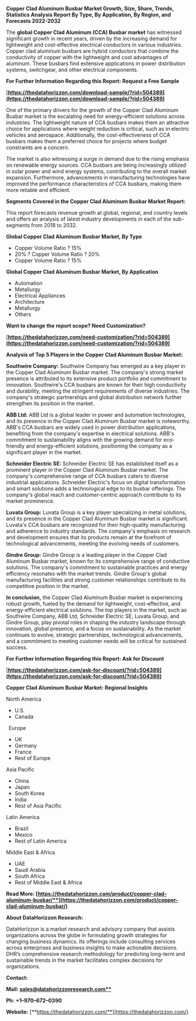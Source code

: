 ﻿**Copper Clad Aluminum Busbar  Market Growth, Size, Share, Trends, Statistics Analysis Report By Type, By Application, By Region, and Forecasts 2022-2032**

The **global Copper Clad Aluminum (CCA) Busbar market** has witnessed significant growth in recent years, driven by the increasing demand for lightweight and cost-effective electrical conductors in various industries. Copper clad aluminum busbars are hybrid conductors that combine the conductivity of copper with the lightweight and cost advantages of aluminum. These busbars find extensive applications in power distribution systems, switchgear, and other electrical components. 

**For Further Information Regarding this Report: Request a Free Sample**	

[**https://thedatahorizzon.com/download-sample/?rid=504389](https://thedatahorizzon.com/download-sample/?rid=504389)** 

One of the primary drivers for the growth of the Copper Clad Aluminum Busbar market is the escalating need for energy-efficient solutions across industries. The lightweight nature of CCA busbars makes them an attractive choice for applications where weight reduction is critical, such as in electric vehicles and aerospace. Additionally, the cost-effectiveness of CCA busbars makes them a preferred choice for projects where budget constraints are a concern.

The market is also witnessing a surge in demand due to the rising emphasis on renewable energy sources. CCA busbars are being increasingly utilized in solar power and wind energy systems, contributing to the overall market expansion. Furthermore, advancements in manufacturing technologies have improved the performance characteristics of CCA busbars, making them more reliable and efficient. 

**Segments Covered in the Copper Clad Aluminum Busbar Market Report:** 

This report forecasts revenue growth at global, regional, and country levels and offers an analysis of latest industry developments in each of the sub-segments from 2018 to 2032.

**Global Copper Clad Aluminum Busbar Market, By Type**

- Copper Volume Ratio ? 15%
- 20% ? Copper Volume Ratio ? 20%
- Copper Volume Ratio ? 15%

**Global Copper Clad Aluminum Busbar Market, By Application**

- Automation
- Metallurgy
- Electrical Appliances
- Architecture
- Metallurgy
- Others

**Want to change the report scope? Need Customization?**

[**https://thedatahorizzon.com/need-customization/?rid=504389](https://thedatahorizzon.com/need-customization/?rid=504389)** 

**Analysis of Top 5 Players in the Copper Clad Aluminum Busbar Market:**

**Southwire Company:** Southwire Company has emerged as a key player in the Copper Clad Aluminum Busbar market. The company's strong market presence is attributed to its extensive product portfolio and commitment to innovation. Southwire's CCA busbars are known for their high conductivity and durability, meeting the stringent requirements of diverse industries. The company's strategic partnerships and global distribution network further strengthen its position in the market.

**ABB Ltd:** ABB Ltd is a global leader in power and automation technologies, and its presence in the Copper Clad Aluminum Busbar market is noteworthy. ABB's CCA busbars are widely used in power distribution applications, benefiting from the company's expertise in electrical solutions. ABB's commitment to sustainability aligns with the growing demand for eco-friendly and energy-efficient solutions, positioning the company as a significant player in the market.

**Schneider Electric SE:** Schneider Electric SE has established itself as a prominent player in the Copper Clad Aluminum Busbar market. The company's comprehensive range of CCA busbars caters to diverse industrial applications. Schneider Electric's focus on digital transformation and smart solutions adds a technological edge to its busbar offerings. The company's global reach and customer-centric approach contribute to its market prominence.

**Luvata Group:** Luvata Group is a key player specializing in metal solutions, and its presence in the Copper Clad Aluminum Busbar market is significant. Luvata's CCA busbars are recognized for their high-quality manufacturing and adherence to industry standards. The company's emphasis on research and development ensures that its products remain at the forefront of technological advancements, meeting the evolving needs of customers.

**Gindre Group:** Gindre Group is a leading player in the Copper Clad Aluminum Busbar market, known for its comprehensive range of conductive solutions. The company's commitment to sustainable practices and energy efficiency resonates with the market trends. Gindre Group's global manufacturing facilities and strong customer relationships contribute to its competitive position in the market.

**In conclusion,** the Copper Clad Aluminum Busbar market is experiencing robust growth, fueled by the demand for lightweight, cost-effective, and energy-efficient electrical solutions. The top players in the market, such as Southwire Company, ABB Ltd, Schneider Electric SE, Luvata Group, and Gindre Group, play pivotal roles in shaping the industry landscape through innovation, global presence, and a focus on sustainability. As the market continues to evolve, strategic partnerships, technological advancements, and a commitment to meeting customer needs will be critical for sustained success.

**For Further Information Regarding this Report: Ask for Discount**	

[**https://thedatahorizzon.com/ask-for-discount/?rid=504389](https://thedatahorizzon.com/ask-for-discount/?rid=504389)** 

**Copper Clad Aluminum Busbar Market: Regional Insights**

North America

- U.S.
- Canada

` `Europe

- UK
- Germany
- France
- Rest of Europe

Asia Pacific

- China
- Japan
- South Korea
- India
- Rest of Asia Pacific

Latin America

- Brazil
- Mexico
- Rest of Latin America

Middle East & Africa

- UAE
- Saudi Arabia
- South Africa
- Rest of Middle East & Africa

**Read More: [https://thedatahorizzon.com/product/copper-clad-aluminum-busbar/**](https://thedatahorizzon.com/product/copper-clad-aluminum-busbar/)** 

**About DataHorizzon Research:**

DataHorizzon is a market research and advisory company that assists organizations across the globe in formulating growth strategies for changing business dynamics. Its offerings include consulting services across enterprises and business insights to make actionable decisions. DHR’s comprehensive research methodology for predicting long-term and sustainable trends in the market facilitates complex decisions for organizations.

**Contact:**

**Mail: [sales@datahorizzonresearch.com**](mailto:sales@datahorizzonresearch.com)**

**Ph:** **+1–970–672–0390**

**Website:** [**https://thedatahorizzon.com/**](https://thedatahorizzon.com/)

